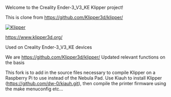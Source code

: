 Welcome to the Creality Ender-3_V3_KE Klipper project!

This is clone from https://github.com/Klipper3d/klipper/

[![Klipper](docs/img/klipper-logo-small.png)](https://www.klipper3d.org/)

https://www.klipper3d.org/

Used on Creality Ender-3_V3_KE devices

We are https://github.com/Klipper3d/klipper/ Updated relevant functions on the basis

This fork is to add in the source files necessary to compile Klipper on a Raspberry Pi to use instead of the Nebula Pad.
Use Kiauh to install Klipper (https://github.com/dw-0/kiauh.git), then compile the printer firmware using the make menuconfig etc...
